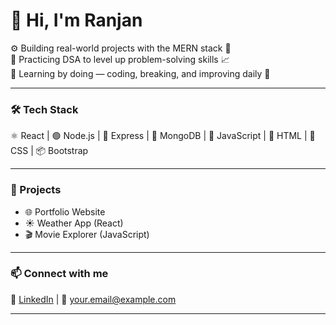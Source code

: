# 👋 Hi, I'm Ranjan

⚙️ Building real-world projects with the MERN stack 🧱  
🧠 Practicing DSA to level up problem-solving skills 📈  
🚀 Learning by doing — coding, breaking, and improving daily 🔄

---

### 🛠️ Tech Stack
⚛️ React | 🟢 Node.js | 🚂 Express | 🍃 MongoDB | 💛 JavaScript | 🎨 HTML | 🎀 CSS | 📦 Bootstrap

---

### 📂 Projects
- 🌐 Portfolio Website  
- ☀️ Weather App (React)  
- 🎬 Movie Explorer (JavaScript) 
---

### 📫 Connect with me
🔗 [LinkedIn](http://localhost:8907/HptpHy25N) | 📧 your.email@example.com

---

